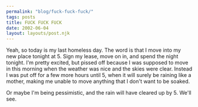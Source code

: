 ```yaml
---
permalink: "blog/fuck-fuck-fuck/"
tags: posts
title: FUCK FUCK FUCK
date: 2002-06-04
layout: layouts/post.njk
---
```


Yeah, so today is my last homeless day. The word is that I move into my new place tonight at 5. Sign my lease, move on in, and spend the night tonight. I'm pretty excited, but pissed off because I was supposed to move in this morning when the weather was nice and the skies were clear. Instead I was put off for a few more hours until 5, when it will surely be raining like a mother, making me unable to move anything that I don't want to be soaked.

Or maybe I'm being pessimistic, and the rain will have cleared up by 5. We'll see.